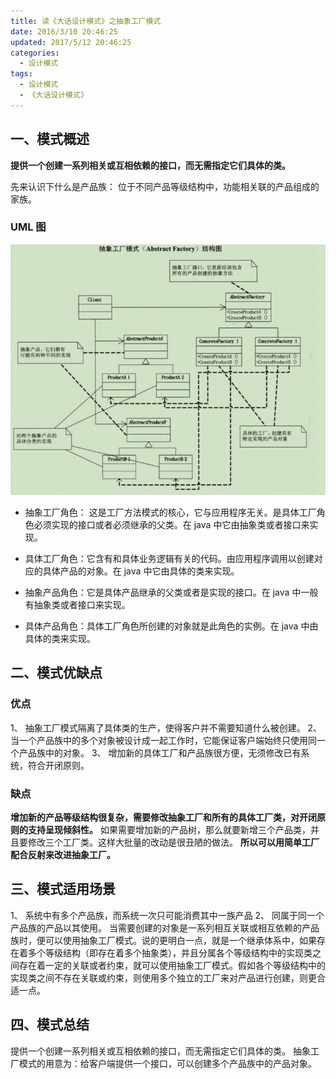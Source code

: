 ```yaml
---
title: 读《大话设计模式》之抽象工厂模式
date: 2016/3/10 20:46:25
updated: 2017/5/12 20:46:25
categories:
  - 设计模式
tags:
  - 设计模式
  - 《大话设计模式》
---
```


## 一、模式概述

**提供一个创建一系列相关或互相依赖的接口，而无需指定它们具体的类。**

先来认识下什么是产品族： 位于不同产品等级结构中，功能相关联的产品组成的家族。

### UML 图

![抽象工厂模式](/assert/img/designmodel/justtalk/abstractfactory/abstractfactory-1.png)

- 抽象工厂角色： 这是工厂方法模式的核心，它与应用程序无关。是具体工厂角色必须实现的接口或者必须继承的父类。在 java 中它由抽象类或者接口来实现。

- 具体工厂角色：它含有和具体业务逻辑有关的代码。由应用程序调用以创建对应的具体产品的对象。在 java 中它由具体的类来实现。

- 抽象产品角色：它是具体产品继承的父类或者是实现的接口。在 java 中一般有抽象类或者接口来实现。

- 具体产品角色：具体工厂角色所创建的对象就是此角色的实例。在 java 中由具体的类来实现。

## 二、模式优缺点

### 优点

1、 抽象工厂模式隔离了具体类的生产，使得客户并不需要知道什么被创建。
2、 当一个产品族中的多个对象被设计成一起工作时，它能保证客户端始终只使用同一个产品族中的对象。
3、 增加新的具体工厂和产品族很方便，无须修改已有系统，符合开闭原则。

### 缺点

**增加新的产品等级结构很复杂，需要修改抽象工厂和所有的具体工厂类，对开闭原则的支持呈现倾斜性。**
如果需要增加新的产品树，那么就要新增三个产品类，并且要修改三个工厂类。这样大批量的改动是很丑陋的做法。
**所以可以用简单工厂配合反射来改进抽象工厂。**

## 三、模式适用场景

1、 系统中有多个产品族，而系统一次只可能消费其中一族产品
2、 同属于同一个产品族的产品以其使用。
当需要创建的对象是一系列相互关联或相互依赖的产品族时，便可以使用抽象工厂模式。说的更明白一点，就是一个继承体系中，如果存在着多个等级结构（即存在着多个抽象类），并且分属各个等级结构中的实现类之间存在着一定的关联或者约束，就可以使用抽象工厂模式。假如各个等级结构中的实现类之间不存在关联或约束，则使用多个独立的工厂来对产品进行创建，则更合适一点。

## 四、模式总结

提供一个创建一系列相关或互相依赖的接口，而无需指定它们具体的类。
抽象工厂模式的用意为：给客户端提供一个接口，可以创建多个产品族中的产品对象。
